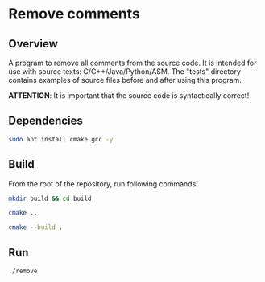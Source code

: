 # Remove comments 

## Overview
A program to remove all comments from the source code. It is intended for use with source texts: C/C++/Java/Python/ASM.
The "tests" directory contains examples of source files before and after using this program.

**ATTENTION**: It is important that the source code is syntactically correct!

## Dependencies

```bash
sudo apt install cmake gcc -y
```

## Build
From the root of the repository, run following commands:

```bash
mkdir build && cd build
```

```bash
cmake ..
```

```bash
cmake --build .
```

## Run

```bash
./remove
```
